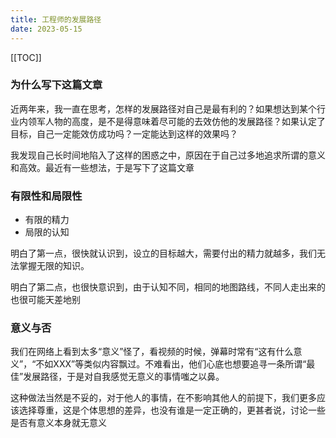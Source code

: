 ```yaml
---
title: 工程师的发展路径
date: 2023-05-15
---
```


[[TOC]]

### 为什么写下这篇文章

近两年来，我一直在思考，怎样的发展路径对自己是最有利的？如果想达到某个行业内领军人物的高度，是不是得意味着尽可能的去效仿他的发展路径？如果认定了目标，自己一定能效仿成功吗？一定能达到这样的效果吗？

我发现自己长时间地陷入了这样的困惑之中，原因在于自己过多地追求所谓的意义和高效。最近有一些想法，于是写下了这篇文章

### 有限性和局限性

* 有限的精力
* 局限的认知

明白了第一点，很快就认识到，设立的目标越大，需要付出的精力就越多，我们无法掌握无限的知识。

明白了第二点，也很快意识到，由于认知不同，相同的地图路线，不同人走出来的也很可能天差地别

### 意义与否

我们在网络上看到太多“意义”怪了，看视频的时候，弹幕时常有“这有什么意义”，“不如XXX”等类似内容飘过。不难看出，他们心底也想要追寻一条所谓“最佳”发展路径，于是对自我感觉无意义的事情嗤之以鼻。

这种做法当然是不妥的，对于他人的事情，在不影响其他人的前提下，我们更多应该选择尊重，这是个体思想的差异，也没有谁是一定正确的，更甚者说，讨论一些是否有意义本身就无意义